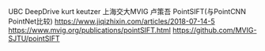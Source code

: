 UBC DeepDrive kurt keutzer
上海交大MVIG 卢策吾 PointSIFT(与PointCNN PointNet比较)
https://www.jiqizhixin.com/articles/2018-07-14-5
https://www.mvig.org/publications/pointSIFT.html
https://github.com/MVIG-SJTU/pointSIFT
